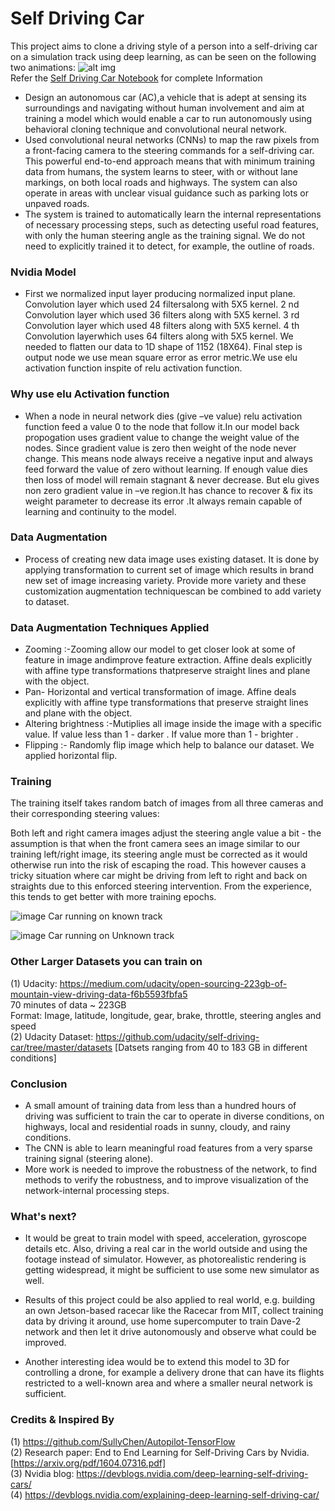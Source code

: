 # Self Driving Car
This project aims to clone a driving style of a person into a self-driving car on a simulation track using deep learning, as can be seen on the following two animations:
![alt img](https://cdn-images-1.medium.com/max/868/0*7dReqQXElneHBWUr.jpg)<br>
Refer the [Self Driving Car Notebook](https://github.com/Samyakb50/Self-driving-car-using-deep-neural-network-technique/blob/master/Self_driving_car_using_simulator.ipynb) for complete Information <br>

* Design an autonomous car (AC),a vehicle that is adept at sensing its surroundings and navigating without human involvement and aim at training a model which would enable a car to run autonomously using behavioral cloning technique and convolutional neural network. 
* Used convolutional neural networks (CNNs) to map the raw pixels from a front-facing camera to the steering commands for a self-driving car. This powerful end-to-end approach means that with minimum training data from humans, the system learns to steer, with or without lane markings, on both local roads and highways. The system can also operate in areas with unclear visual guidance such as parking lots or unpaved roads.
* The system is trained to automatically learn the internal representations of necessary processing steps, such as detecting useful road features, with only the human steering angle as the training signal. We do not need to explicitly trained it to detect, for example, the outline of roads.

### Nvidia Model
* First we normalized input layer producing normalized input plane. Convolution layer which used 24 filtersalong with 5X5 kernel. 2 nd Convolution layer which used 36 filters along with 5X5 kernel. 3 rd Convolution layer which used 48 filters along with 5X5 kernel. 4 th Convolution layerwhich uses 64 filters along with 5X5 kernel. We needed to flatten our data to 1D shape of 1152 (18X64). Final step is output node we use mean square error as error metric.We use elu activation function inspite of relu activation function.

### Why use elu Activation function
* When a node in neural network dies (give –ve value) relu activation function feed a value 0 to the node that follow it.In our model back propogation uses gradient value to change the weight value of the nodes. Since gradient value is zero then weight of the node never change. This means node always receive a negative input and always feed forward the value of zero without learning. If enough value dies then loss of model will remain stagnant &amp; never decrease. But elu gives non zero gradient value in –ve region.It has chance to recover &amp; fix its weight parameter to decrease its error .It always remain capable of learning and continuity to the model.

### Data Augmentation
* Process of creating new data image uses  existing dataset. It is done by applying transformation to  current set of image which results in brand new set of image increasing variety. Provide more variety and these customization augmentation techniquescan be combined to add variety to dataset.

### Data Augmentation Techniques Applied
* Zooming :-Zooming allow our model to get closer look at some of feature in image andimprove feature extraction. Affine deals explicitly with affine type transformations thatpreserve straight lines and plane with the object.
* Pan- Horizontal and vertical transformation of image. Affine deals explicitly with affine type transformations that preserve straight lines and plane with the object.
* Altering brightness :-Mutiplies all image inside the image with a specific value. If value less than 1 - darker . If value more than 1 - brighter .
* Flipping :- Randomly flip image which help to balance our dataset. We applied horizontal flip.

### Training
The training itself takes random batch of images from all three cameras and their corresponding steering values:

Both left and right camera images adjust the steering angle value a bit - the assumption is that when the front camera sees an image similar to our training left/right image, its steering angle must be corrected as it would otherwise run into the risk of escaping the road. This however causes a tricky situation where car might be driving from left to right and back on straights due to this enforced steering intervention. From the experience, this tends to get better with more training epochs.

![image](https://github.com/Samyakb50/Self-driving-car-using-deep-neural-network-technique/assets/35770724/996c7f0d-8d84-434c-b346-1e7095f19975)
Car running on known track

![image](https://github.com/Samyakb50/Self-driving-car-using-deep-neural-network-technique/assets/35770724/c2cb8d4d-891e-4ef3-ab5e-d41e156055ed)
Car running on Unknown track

### Other Larger Datasets you can train on
(1) Udacity: https://medium.com/udacity/open-sourcing-223gb-of-mountain-view-driving-data-f6b5593fbfa5<br>
70 minutes of data ~ 223GB<br>
Format: Image, latitude, longitude, gear, brake, throttle, steering angles and speed<br>
(2) Udacity Dataset: https://github.com/udacity/self-driving-car/tree/master/datasets [Datsets ranging from 40 to 183 GB in different conditions]<br>

### Conclusion
* A small amount of training data from less than a hundred hours of driving was sufficient to train the car to operate in diverse conditions, on highways, local and residential roads in sunny, cloudy, and rainy conditions. 
* The CNN is able to learn meaningful road features from a very sparse training signal (steering alone).
* More work is needed to improve the robustness of the network, to find methods to verify the robustness, and to improve visualization of the network-internal processing steps.

### What's next?
* It would be great to train model with speed, acceleration, gyroscope details etc. Also, driving a real car in the world outside and using the footage instead of simulator. However, as photorealistic rendering is getting widespread, it might be sufficient to use some new simulator as well.

* Results of this project could be also applied to real world, e.g. building an own Jetson-based racecar like the Racecar from MIT, collect training data by driving it around, use home supercomputer to train Dave-2 network and then let it drive autonomously and observe what could be improved.

* Another interesting idea would be to extend this model to 3D for controlling a drone, for example a delivery drone that can have its flights restricted to a well-known area and where a smaller neural network is sufficient.

### Credits & Inspired By
(1) https://github.com/SullyChen/Autopilot-TensorFlow<br>
(2) Research paper: End to End Learning for Self-Driving Cars by Nvidia. [https://arxiv.org/pdf/1604.07316.pdf]<br>
(3) Nvidia blog: https://devblogs.nvidia.com/deep-learning-self-driving-cars/ <br>
(4) https://devblogs.nvidia.com/explaining-deep-learning-self-driving-car/
